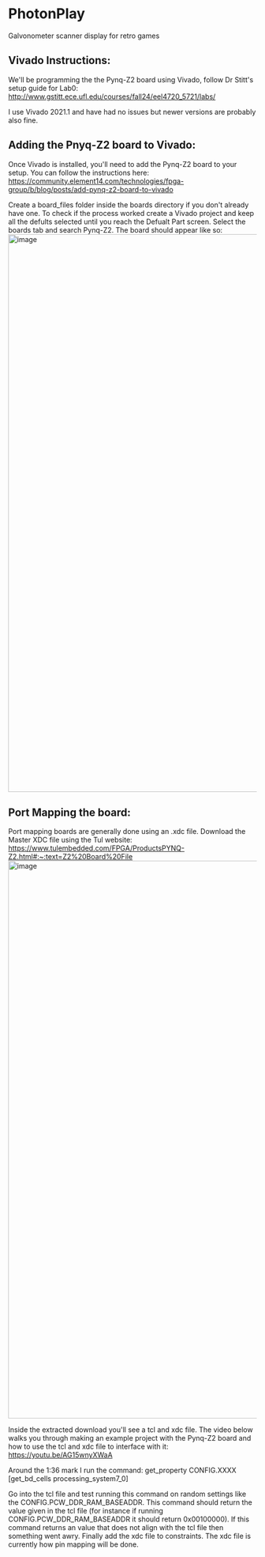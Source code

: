 # PhotonPlay
Galvonometer scanner display for retro games

## Vivado Instructions:
We'll be programming the the Pynq-Z2 board using Vivado, follow Dr Stitt's setup guide for Lab0:
http://www.gstitt.ece.ufl.edu/courses/fall24/eel4720_5721/labs/

I use Vivado 2021.1 and have had no issues but newer versions are probably also fine.

## Adding the Pnyq-Z2 board to Vivado:
Once Vivado is installed, you'll need to add the Pynq-Z2 board to your setup. You can follow the instructions here:
https://community.element14.com/technologies/fpga-group/b/blog/posts/add-pynq-z2-board-to-vivado

Create a board_files folder inside the boards directory if you don't already have one. To check if the process worked create a Vivado project and keep all the defults selected until you reach the Defualt Part screen. Select the boards tab and search Pynq-Z2. The board should appear like so:
<img width="1128" alt="image" src="https://github.com/user-attachments/assets/d882d82c-febf-4943-8087-2871b6dd0d15" />

## Port Mapping the board:
Port mapping boards are generally done using an .xdc file. Download the Master XDC file using the Tul website:
https://www.tulembedded.com/FPGA/ProductsPYNQ-Z2.html#:~:text=Z2%20Board%20File
<img width="1128" alt="image" src="https://github.com/user-attachments/assets/faa04d11-3dcd-4269-ad87-9c2fa9acbc70" />

Inside the extracted download you'll see a tcl and xdc file. The video below walks you through making an example project with the Pynq-Z2 board and how to use the tcl and xdc file to interface with it:
https://youtu.be/AG15wnyXWaA

Around the 1:36 mark I run the command:
get_property CONFIG.XXXX [get_bd_cells processing_system7_0]

Go into the tcl file and test running this command on random settings like the CONFIG.PCW_DDR_RAM_BASEADDR. This command should return the value given in the tcl file (for instance if running CONFIG.PCW_DDR_RAM_BASEADDR it should return 0x00100000). If this command returns an value that does not align with the tcl file then something went awry. Finally add the xdc file to constraints. The xdc file is currently how pin mapping will be done.

